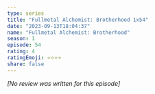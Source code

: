 ```yaml
---
type: series
title: "Fullmetal Alchemist: Brotherhood 1x54"
date: "2023-09-13T18:04:37"
name: "Fullmetal Alchemist: Brotherhood"
season: 1
episode: 54
rating: 4
ratingEmoji: ⭐️⭐️⭐️⭐️
share: false
---
```


*[No review was written for this episode]*

